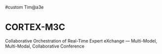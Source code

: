 #custom Tim@a3e

# CORTEX-M3C
 Collaborative Orchestration of Real-Time Expert eXchange — Multi-Model, Multi-Modal, Collaborative Conference

